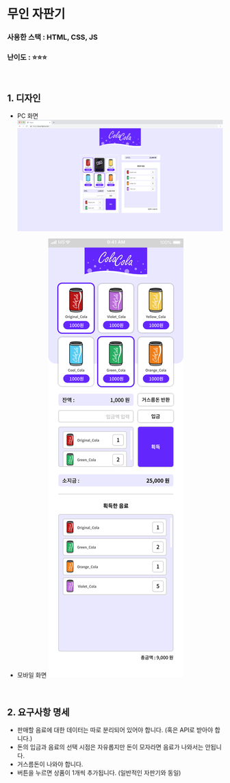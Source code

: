 # 무인 자판기

### 사용한 스택 : HTML, CSS, JS

### 난이도 : ⭐⭐⭐

<br />

## 1. 디자인

- PC 화면
  ![](./image/preview/PC.png)

- 모바일 화면
  ![](./image/preview/Mobile.png)

<br />

## 2. 요구사항 명세

- 판매할 음료에 대한 데이터는 따로 분리되어 있어야 합니다. (혹은 API로 받아야 합니다.)
- 돈의 입금과 음료의 선택 시점은 자유롭지만 돈이 모자라면 음료가 나와서는 안됩니다.
- 거스름돈이 나와야 합니다.
- 버튼을 누르면 상품이 1개씩 추가됩니다. (일반적인 자판기와 동일)
